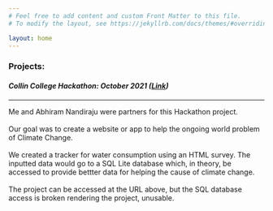 ```yaml
---
# Feel free to add content and custom Front Matter to this file.
# To modify the layout, see https://jekyllrb.com/docs/themes/#overriding-theme-defaults

layout: home
---
```

### Projects:
#### ***Collin College Hackathon: October 2021** ([Link](https://water-wizard.eshaniyer.com))*
--- 
Me and Abhiram Nandiraju were partners for this Hackathon project.
<br> 
<br>
Our goal was to create a website or app to help the ongoing world problem of Climate Change. 
<br> 
<br>
We created a tracker for water consumption using an HTML survey. The inputted data would go to a SQL Lite database which, in theory, be accessed to provide
bettter data for helping the cause of climate change.
<br>
<br>
The project can be accessed at the URL above, but the SQL database access is broken rendering the project, unusable.  


